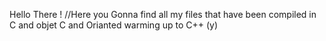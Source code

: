 Hello There !
//Here you Gonna find all my files that have been compiled
in C and objet C and Orianted warming up to C++ (y)
